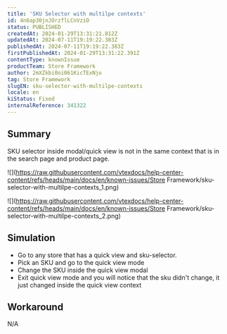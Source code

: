 ```yaml
---
title: 'SKU Selector with multilpe contexts'
id: 4n6ap30jnJOrzflLCnVziO
status: PUBLISHED
createdAt: 2024-01-29T13:31:21.812Z
updatedAt: 2024-07-11T19:19:22.383Z
publishedAt: 2024-07-11T19:19:22.383Z
firstPublishedAt: 2024-01-29T13:31:22.391Z
contentType: knownIssue
productTeam: Store Framework
author: 2mXZkbi0oi061KicTExNjo
tag: Store Framework
slugEN: sku-selector-with-multilpe-contexts
locale: en
kiStatus: Fixed
internalReference: 341322
---
```


## Summary



SKU selector inside modal/quick view is not in the same context that is in the search page and product page.

 ![](https://raw.githubusercontent.com/vtexdocs/help-center-content/refs/heads/main/docs/en/known-issues/Store Framework/sku-selector-with-multilpe-contexts_1.png)


 ![](https://raw.githubusercontent.com/vtexdocs/help-center-content/refs/heads/main/docs/en/known-issues/Store Framework/sku-selector-with-multilpe-contexts_2.png)


##

## Simulation



- Go to any store that has a quick view and sku-selector.
- Pick an SKU and go to the quick view mode
- Change the SKU inside the quick view modal
- Exit quick view mode and you will notice that the sku didn't change, it just changed inside the quick view context


##

## Workaround


N/A

